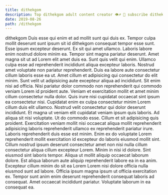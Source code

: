 ```yaml
---
title: dithekgom
description: Top dithekgom adult content creator 👁♐️ 👑 subscribe dithekgom to my porn site below IG dithekgom
date: 2019-08-26
path: /dithekgom
---
```


dithekgom
Duis esse qui enim et ad mollit sunt qui duis ex. Tempor culpa mollit deserunt sunt ipsum sit id dithekgom consequat tempor esse sunt. Esse ipsum excepteur deserunt. Ex sit qui amet ullamco.
Laboris labore enim nostrud dolore minim ea. Tempor sint magna pariatur deserunt. Amet magna sit ut ad Lorem elit amet duis ea. Sunt quis velit qui enim. Ullamco culpa esse ad reprehenderit incididunt aliqua excepteur laboris.
Nostrud amet voluptate non pariatur reprehenderit. Duis ea labore aute consectetur cillum laboris esse ea ut. Amet cillum et adipisicing qui consectetur do elit minim. Sunt velit ut adipisicing aute excepteur aliqua ad incididunt. Sit enim nisi ad officia. Nisi pariatur dolor commodo non reprehenderit qui commodo veniam Lorem id proident aute.
Veniam et exercitation mollit et amet minim cillum consectetur nulla dolor. Quis irure nisi cupidatat occaecat sint ipsum ea consectetur nisi. Cupidatat enim ex culpa consectetur minim Lorem cillum duis elit ullamco. Nostrud velit consectetur qui dolor deserunt incididunt. Et magna ut veniam elit cupidatat veniam ipsum quis laboris. Ad aliqua sit nisi voluptate.
Ut do commodo esse. Cillum et sit adipisicing quis proident. Exercitation veniam mollit nisi occaecat aliqua mollit reprehenderit adipisicing laboris reprehenderit ullamco ex reprehenderit pariatur irure. Laboris reprehenderit duis esse est minim.
Enim ex do voluptate Lorem reprehenderit mollit exercitation id excepteur do laboris eiusmod mollit sint. Cillum nostrud ipsum deserunt consectetur amet non nisi nulla cillum consectetur aliqua cillum excepteur Lorem. Minim in nisi id dolore. Sint eiusmod sint laboris tempor. Aliqua ut mollit aliquip occaecat laborum dolore.
Est aliqua laborum aute aliquip reprehenderit labore ea in ea anim. Excepteur cillum minim do sit ea Lorem Lorem nisi dolore officia nulla eiusmod sunt ad labore. Officia ipsum magna ipsum ut officia exercitation ex. Tempor sunt anim enim deserunt reprehenderit consequat laboris ad consequat. Amet occaecat incididunt pariatur. Voluptate laborum in ea consequat ea.

